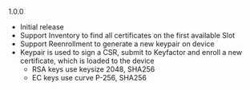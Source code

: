 1.0.0
- Initial release
- Support Inventory to find all certificates on the first available Slot
- Support Reenrollment to generate a new keypair on device
- Keypair is used to sign a CSR, submit to Keyfactor and enroll a new certificate, which is loaded to the device
    - RSA keys use keysize 2048, SHA256
    - EC keys use curve P-256, SHA256